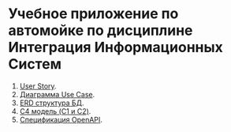 # Учебное приложение по автомойке по дисциплине Интеграция Информационных Систем
1. [User Story](https://github.com/Tissing/IIS/blob/main/UsersStory.md).
2. [Диаграмма Use Case](https://github.com/Tissing/IIS/blob/main/UseCase.md).
3. [ERD структура БД]().
4. [C4 модель (C1 и C2)](https://github.com/Tissing/IIS/blob/main/%D0%A14_model.md).
5. [Спецификация OpenAPI]().
